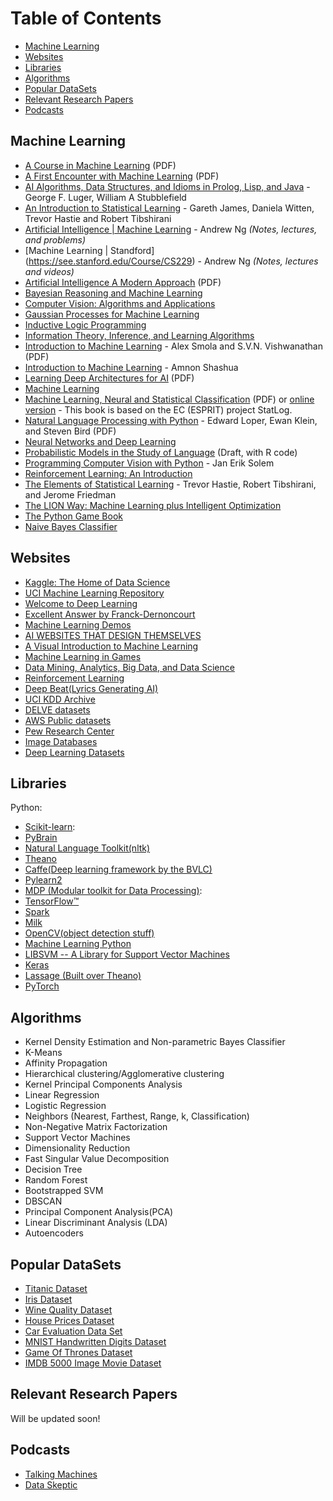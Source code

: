 # Table of Contents
* [Machine Learning](#machine-learning)
* [Websites](#websites)
* [Libraries](#libraries)
* [Algorithms](#algorithms)
* [Popular DataSets](#popular-datasets)
* [Relevant Research Papers](#relevant-research-papers)
* [Podcasts](#podcasts)

Machine Learning
----------------
* [A Course in Machine Learning](http://ciml.info/dl/v0_8/ciml-v0_8-all.pdf) (PDF)
* [A First Encounter with Machine Learning](https://www.ics.uci.edu/~welling/teaching/ICS273Afall11/IntroMLBook.pdf) (PDF)
* [AI Algorithms, Data Structures, and Idioms in Prolog, Lisp, and Java](http://wps.aw.com/wps/media/objects/5771/5909832/PDF/Luger_0136070477_1.pdf) - George F. Luger, William A Stubblefield
* [An Introduction to Statistical Learning](http://www-bcf.usc.edu/~gareth/ISL/) - Gareth James, Daniela Witten, Trevor Hastie and Robert Tibshirani
* [Artificial Intelligence | Machine Learning](http://see.stanford.edu/see/materials/aimlcs229/handouts.aspx) - Andrew Ng *(Notes, lectures, and problems)*
* [Machine Learning | Standford] (https://see.stanford.edu/Course/CS229) - Andrew Ng *(Notes, lectures and videos)*
* [Artificial Intelligence A Modern Approach](http://51lica.com/wp-content/uploads/2012/05/Artificial-Intelligence-A-Modern-Approach-3rd-Edition.pdf) (PDF)
* [Bayesian Reasoning and Machine Learning](http://web4.cs.ucl.ac.uk/staff/D.Barber/pmwiki/pmwiki.php?n=Brml.HomePage)
* [Computer Vision: Algorithms and Applications](http://hackershelf.com/book/134/computer-vision-algorithms-and-applications/)
* [Gaussian Processes for Machine Learning](http://www.gaussianprocess.org/gpml/)
* [Inductive Logic Programming](http://www-ai.ijs.si/SasoDzeroski/ILPBook/)
* [Information Theory, Inference, and Learning Algorithms](http://www.inference.phy.cam.ac.uk/itila/)
* [Introduction to Machine Learning](http://alex.smola.org/drafts/thebook.pdf) - Alex Smola and S.V.N. Vishwanathan (PDF)
* [Introduction to Machine Learning](http://arxiv.org/abs/0904.3664v1) - Amnon Shashua
* [Learning Deep Architectures for AI](http://www.iro.umontreal.ca/~bengioy/papers/ftml_book.pdf) (PDF)
* [Machine Learning](http://www.intechopen.com/books/machine_learning)
* [Machine Learning, Neural and Statistical Classification](http://www1.maths.leeds.ac.uk/~charles/statlog/whole.pdf) (PDF) or [online version](http://www1.maths.leeds.ac.uk/~charles/statlog/) - This book is based on the EC (ESPRIT) project StatLog.
* [Natural Language Processing with Python](http://victoria.lviv.ua/html/fl5/NaturalLanguageProcessingWithPython.pdf) -  Edward Loper, Ewan Klein, and Steven Bird (PDF)
* [Neural Networks and Deep Learning](http://neuralnetworksanddeeplearning.com)
* [Probabilistic Models in the Study of Language](http://idiom.ucsd.edu/~rlevy/pmsl_textbook/text.html) (Draft, with R code)
* [Programming Computer Vision with Python](http://programmingcomputervision.com/) - Jan Erik Solem
* [Reinforcement Learning: An Introduction](http://webdocs.cs.ualberta.ca/~sutton/book/ebook/the-book.html)
* [The Elements of Statistical Learning](http://www-stat.stanford.edu/~tibs/ElemStatLearn/) - Trevor Hastie, Robert Tibshirani, and Jerome Friedman
* [The LION Way: Machine Learning plus Intelligent Optimization](http://www.e-booksdirectory.com/details.php?ebook=9575)
* [The Python Game Book](http://thepythongamebook.com/en%3Astart)
* [Naive Bayes Classifier](https://www.youtube.com/watch?v=os-NaA0ldGs&list=PLBv09BD7ez_6CxkuiFTbL3jsn2Qd1IU7B&index=1)

Websites
-------
* [Kaggle: The Home of Data Science](https://www.kaggle.com/)
* [UCI Machine Learning Repository](http://archive.ics.uci.edu/ml/)
* [Welcome to Deep Learning](http://deeplearning.net/)
* [Excellent Answer by Franck-Dernoncourt](https://www.quora.com/What-are-the-best-talks-lectures-related-to-big-data-algorithms-machine-learning/answer/Franck-Dernoncourt)
* [Machine Learning Demos](http://mldemos.epfl.ch/)
* [AI WEBSITES THAT DESIGN THEMSELVES](https://thegrid.io/)
* [A Visual Introduction to Machine Learning](http://www.r2d3.us/visual-intro-to-machine-learning-part-1/)
* [Machine Learning in Games](http://satirist.org/learn-game/)
* [Data Mining, Analytics, Big Data, and Data Science](http://www.kdnuggets.com/)
* [Reinforcement Learning](http://outlace.com/)
* [Deep Beat(Lyrics Generating AI)](http://deepbeat.org/)
* [UCI KDD Archive](http://kdd.ics.uci.edu/)
* [DELVE datasets](http://www.cs.toronto.edu/~delve/data/datasets.html)
* [AWS Public datasets](https://aws.amazon.com/datasets/)
* [Pew Research Center](http://www.pewresearch.org/download-datasets/)
* [Image Databases](http://www.imageprocessingplace.com/root_files_V3/image_databases.htm)
* [Deep Learning Datasets](http://deeplearning.net/datasets/)

Libraries
--------
Python:
* [Scikit-learn](http://scikit-learn.org/stable/):
* [PyBrain](http://pybrain.org/)
* [Natural Language Toolkit(nltk)](http://www.nltk.org/)
* [Theano](http://www.deeplearning.net/software/theano/)
* [Caffe(Deep learning framework by the BVLC)](http://caffe.berkeleyvision.org/)
* [Pylearn2](http://deeplearning.net/software/pylearn2/)
* [MDP (Modular toolkit for Data Processing)](http://mdp-toolkit.sourceforge.net/): 
* [TensorFlow™ ](https://www.tensorflow.org/)
* [Spark](http://spark.apache.org/)
* [Milk](https://pypi.python.org/pypi/milk/)
* [OpenCV(object detection stuff)](http://opencv.willowgarage.com/documentation/python/index.html)
* [Machine Learning Python](http://mlpy.sourceforge.net/)
* [LIBSVM -- A Library for Support Vector Machines](https://www.csie.ntu.edu.tw/~cjlin/libsvm/)
* [Keras](https://keras.io/)
* [Lassage (Built over Theano)](http://lasagne.readthedocs.io/en/latest/user/tutorial.html)
* [PyTorch](http://pytorch.org/)


Algorithms
----------
* Kernel Density Estimation and Non-parametric Bayes Classifier
* K-Means
* Affinity Propagation
* Hierarchical clustering/Agglomerative clustering
* Kernel Principal Components Analysis
* Linear Regression
* Logistic Regression
* Neighbors (Nearest, Farthest, Range, k, Classification)
* Non-Negative Matrix Factorization
* Support Vector Machines
* Dimensionality Reduction
* Fast Singular Value Decomposition
* Decision Tree
* Random Forest
* Bootstrapped SVM
* DBSCAN
* Principal Component Analysis(PCA)
* Linear Discriminant Analysis (LDA)
* Autoencoders

Popular DataSets
---------------
* [Titanic Dataset](https://www.kaggle.com/c/titanic/data)
* [Iris Dataset](http://archive.ics.uci.edu/ml/datasets/Iris)
* [Wine Quality Dataset](http://archive.ics.uci.edu/ml/datasets/Wine+Quality)
* [House Prices Dataset](https://www.kaggle.com/c/house-prices-advanced-regression-techniques/data)
* [Car Evaluation Data Set](http://archive.ics.uci.edu/ml/datasets/Car+Evaluation)
* [MNIST Handwritten Digits Dataset](http://yann.lecun.com/exdb/mnist/)
* [Game Of Thrones Dataset](https://www.kaggle.com/mylesoneill/game-of-thrones)
* [IMDB 5000 Image Movie Dataset](https://www.kaggle.com/deepmatrix/imdb-5000-movie-dataset)

Relevant Research Papers
---------------------



Will be updated soon! 

Podcasts
---------------------
* [Talking Machines](http://www.thetalkingmachines.com/)
* [Data Skeptic](https://dataskeptic.com/)
